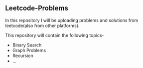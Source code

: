 ## **Leetcode-Problems**
In this repository I will be uploading problems and solutions from leetcode(also from other platforms). 

This repository will contain the following topics-
- Binary Search
- Graph Problems 
- Recursion
- ... 
